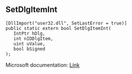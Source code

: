 ## SetDlgItemInt

```
[DllImport("user32.dll", SetLastError = true)]
public static extern bool SetDlgItemInt(
   IntPtr hDlg,
   int nIDDlgItem,
   uint uValue,
   bool bSigned
);
```

Microsoft documentation: [Link](https://docs.microsoft.com/en-us/windows/win32/api/winuser/nf-winuser-setdlgitemint)
